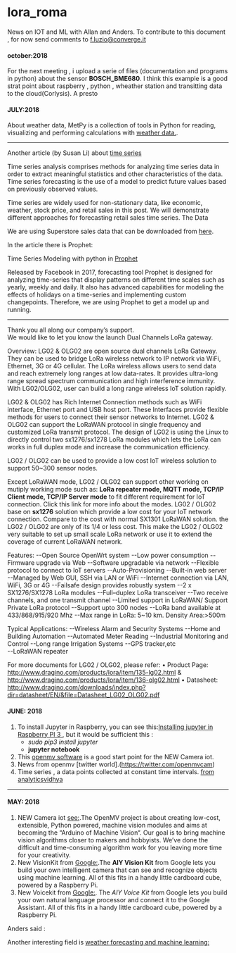 # lora_roma
News on IOT and ML with Allan and Anders. To contribute to this document , for now send comments to f.luzio@converge.it

#### october:2018
For the next meeting , i upload a serie of files (documentation and programs in python) about the sensor **BOSCH_BME680**.
I think this example is a good strat point about raspberry , python , wheather station and transitting data to the cloud(Corlysis). A presto

#### JULY:2018


About weather data,  MetPy is a collection of tools in Python for reading, visualizing and performing calculations with [weather data.](https://github.com/Unidata/MetPy). 


----------------------------------------------------------------------------------------------
Another article (by Susan Li) about [time series](https://towardsdatascience.com/an-end-to-end-project-on-time-series-analysis-and-forecasting-with-python-4835e6bf050b)

Time series analysis comprises methods for analyzing time series data in order to extract meaningful statistics and other characteristics of the data. Time series forecasting is the use of a model to predict future values based on previously observed values.

Time series are widely used for non-stationary data, like economic, weather, stock price, and retail sales in this post. We will demonstrate different approaches for forecasting retail sales time series. 
The Data

We are using Superstore sales data that can be downloaded from [here](https://community.tableau.com/docs/DOC-1236).

In the article there is Prophet:

Time Series Modeling with python in [Prophet](https://research.fb.com/prophet-forecasting-at-scale/)

Released by Facebook in 2017, forecasting tool Prophet is designed for analyzing time-series that display patterns on different time scales such as yearly, weekly and daily. It also has advanced capabilities for modeling the effects of holidays on a time-series and implementing custom changepoints. Therefore, we are using Prophet to get a model up and running.

------------------------------------------------------
Thank you all along our company’s support.  
We would like to let you know the launch Dual Channels LoRa gateway. 
          
Overview: LG02 & OLG02 are open source dual channels LoRa Gateway. They can be used to bridge LoRa wireless network to IP network via WiFi, Ethernet, 3G or 4G cellular. The
LoRa wireless allows users to send data and reach extremely long ranges at low data-rates. It provides ultra-long range spread spectrum communication and high interference immunity. With LG02/OLG02, user can build a long range wireless IoT solution rapidly. 

LG02 & OLG02 has Rich Internet Connection methods such as WiFi interface, Ethernet port and USB host port. These Interfaces provide flexible methods for users to connect their sensor networks to Internet.
LG02 & OLG02 can support the LoRaWAN protocol in single frequency and customized LoRa transmit protocol. The design of LG02 is using the Linux to directly control two sx1276/sx1278 LoRa modules which lets the LoRa can works in full duplex mode and increase the communication efficiency.

LG02 / OLG02 can be used to provide a low cost IoT wireless solution to support 50~300 sensor nodes.
 
Except LoRaWAN mode, LG02 / OLG02 can support other working on mutiply working mode such as: **LoRa repeater mode, MQTT mode, TCP/IP Client mode, TCP/IP Server mode** to fit different requirement for IoT connection. Click this link for more info about the modes. 
LG02 / OLG02 base on **sx1276** solution which provide a low cost for your IoT network connection. Compare to the cost with normal SX1301 LoRaWAN solution. the LG02 / OLG02 are only of its 1/4 or less cost. This make the LG02 / OLG02 very suitable to set up small scale LoRa network or use it to extend the coverage of current LoRaWAN network. 
 
Features: 
   --Open Source OpenWrt system
   --Low power consumption
   --Firmware upgrade via Web
   --Software upgradable via network
   --Flexible protocol to connect to IoT servers
   --Auto-Provisioning
   --Built-in web server
   --Managed by Web GUI, SSH via LAN or WiFi
   --Internet connection via LAN, WiFi, 3G or 4G
   --Failsafe design provides robustly system
   --2 x SX1276/SX1278 LoRa modules
   --Full–duplex LoRa transceiver
   --Two receive channels, and one transmit channel
   --Limited support in LoRaWAN/ Support Private LoRa protocol
   --Support upto 300 nodes
   --LoRa band available at 433/868/915/920 Mhz
   --Max range in LoRa: 5~10 km. Density Area:>500m
 
Typical Applications: 
   --Wireless Alarm and Security Systems
   --Home and Building Automation
   --Automated Meter Reading
   --Industrial Monitoring and Control
   --Long range Irrigation Systems
   --GPS tracker,etc   
   --LoRaWAN repeater

For more documents for LG02 / OLG02, please refer: 
•	Product Page: http://www.dragino.com/products/lora/item/135-lg02.html & http://www.dragino.com/products/lora/item/136-olg02.html 
•	Datasheet: http://www.dragino.com/downloads/index.php?dir=datasheet/EN/&file=Datasheet_LG02_OLG02.pdf   




#### JUNE: 2018 

1. To install Jupyter in Raspberry, you can see this:[Installing jupyter in Raspberry PI 3 ](http://www.instructables.com/id/Jupyter-Notebook-on-Raspberry-Pi/), but it would be sufficient this :
    - *sudo pip3 install jupyter* 
    - **jupyter notebook**   
 2. This [openmv software](https://openmv.io/pages/download) is a good start point for the NEW Camera iot.
 3. News from openmv [twitter world].(https://twitter.com/openmvcam)
 4. Time series ,  a data points collected at constant time intervals. [from analyticsvidhya ](https://www.analyticsvidhya.com/blog/2016/02/time-series-forecasting-codes-python/)


---------------

#### MAY: 2018


1. NEW Camera iot  [see:](https://openmv.io/).The OpenMV project is about creating low-cost, extensible, Python powered, machine vision modules and aims at becoming the “Arduino of Machine Vision“. Our goal is to bring machine vision algorithms closer to makers and hobbyists. We’ve done the difficult and time-consuming algorithm work for you leaving more time for your creativity.
2. New VisionKit from [Google:](https://aiyprojects.withgoogle.com/).The **AIY Vision Kit** from Google lets you build your own intelligent camera that can see and recognize objects using machine learning. All of this fits in a handy little cardboard cube, powered by a Raspberry Pi.
3. New Voicekit  from [Google:](https://aiyprojects.withgoogle.com/voice/). The *AIY Voice Kit* from Google lets you build your own natural language processor and connect it to the Google Assistant. All of this fits in a handy little cardboard cube, powered by a Raspberry Pi.

Anders said :

Another interesting field is [weather forecasting and machine learning:](http://stackabuse.com/using-machine-learning-to-predict-the-weather-part-1/)
